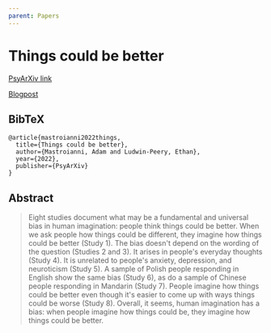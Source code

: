 ```yaml
---
parent: Papers
---
```


# Things could be better

[PsyArXiv link](https://psyarxiv.com/2uxwk/)

[Blogpost](https://experimentalhistory.substack.com/p/things-could-be-better)

## BibTeX
```
@article{mastroianni2022things,
  title={Things could be better},
  author={Mastroianni, Adam and Ludwin-Peery, Ethan},
  year={2022},
  publisher={PsyArXiv}
}
```

## Abstract

> Eight studies document what may be a fundamental and universal bias in human imagination: people think things could be better. When we ask people how things could be different, they imagine how things could be better (Study 1). The bias doesn't depend on the wording of the question (Studies 2 and 3). It arises in people's everyday thoughts (Study 4). It is unrelated to people's anxiety, depression, and neuroticism (Study 5). A sample of Polish people responding in English show the same bias (Study 6), as do a sample of Chinese people responding in Mandarin (Study 7). People imagine how things could be better even though it's easier to come up with ways things could be worse (Study 8). Overall, it seems, human imagination has a bias: when people imagine how things could be, they imagine how things could be better.